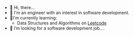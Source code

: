 - 👋 Hi, there...
- 👀 I'm an engineer with an interest in software development.
- 🌱I'm currently learning:
    - Data Structures and Algorithms on [Leetcode](https://leetcode.com/shaficode/)
- 💞️ I’m looking for a software development job....


<!---
shaficode/shaficode is a ✨ special ✨ repository because its `README.md` (this file) appears on your GitHub profile.
You can click the Preview link to take a look at your changes.
--->
